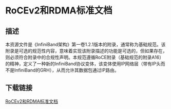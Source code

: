 # RoCEv2和RDMA标准文档

## 描述

本资源文件是《InfiniBand架构》第一卷1.2.1版本的附录，通常称为基础规范。该附录是可选的规范性内容，意味着实现该附录描述的功能是可选的，但如果存在，则必须符合附录中的合规性声明。本规范遵循RoCE附录（基础规范的附录A16）的精神，定义了一种新的InfiniBand协议变体，该变体使用IP网络层（带有IP头而不是InfiniBand的GRH），从而允许其数据包通过IP路由。

## 下载链接

[RoCEv2和RDMA标准文档](https://pan.quark.cn/s/0e1a0533931c)